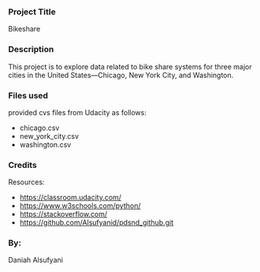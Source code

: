 ### Project Title
Bikeshare 

### Description
This project is to explore data related to bike share systems for three major cities in the United States—Chicago, New York City, and Washington. 

### Files used
provided cvs files from Udacity as follows: 
* chicago.csv
* new_york_city.csv
* washington.csv


### Credits
Resources:
* https://classroom.udacity.com/
* https://www.w3schools.com/python/
* https://stackoverflow.com/
* https://github.com/Alsufyanid/pdsnd_github.git


### By: 
Daniah Alsufyani